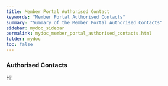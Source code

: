 ```yaml
---
title: Member Portal Authorised Contact
keywords: "Member Portal Authorised Contacts"
summary: "Summary of the Member Portal Authorised Contacts"
sidebar: mydoc_sidebar
permalink: mydoc_member_portal_authorised_contacts.html
folder: mydoc
toc: false
---
```


### Authorised Contacts
Hi!
